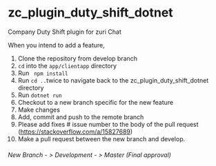 # zc_plugin_duty_shift_dotnet
Company Duty Shift plugin for zuri Chat

When you intend to add a feature, 
1. Clone the repository from develop branch
2. <code>cd</code> into the <code>app/clientapp</code>  directory
3. Run <code> npm install </code>
4. Run <code>cd ..</code>twice to navigate back to the zc_plugin_duty_shift_dotnet directory
5. Run  <code>dotnet run</code>
6. Checkout to a new branch specific for the new feature
7. Make changes
8. Add, commit and push to the remote branch
9. Please add fixes # issue number to the body of the pull request (https://stackoverflow.com/a/15827689)
10. Make a pull request between the new branch and develop.

###### New Branch - > Development - > Master (Final approval)


